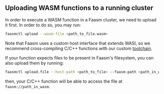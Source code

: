 ## Uploading WASM functions to a running cluster

In order to execute a WASM function in a Faasm cluster, we need to upload it
first. In order to do so, you may run:

```bash
faasmctl upload --wasm-file <path_to_file.wasm>
```

Note that Faasm uses a custom host interface that extends WASI, so we recommend
cross-compiling C/C++ functions with our custom [toolchain](
https://github.com/faasm/cpp).

If your function expects files to be present in Faasm's filesystem, you can
also upload them by running:

```bash
faasmctl upload.file --host-path <path_to_file> --faasm-path <path_in_wasm>
```

then, your C/C++ function will be able to access the file at
`faasm://path_in_wasm`.
